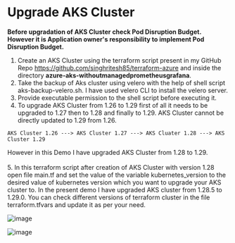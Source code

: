 # Upgrade AKS Cluster 
**Before upgradation of AKS Cluster check Pod Disruption Budget. However it is Application owner's responsibility to implement Pod Disruption Budget.**

1. Create an AKS Cluster using the terraform script present in my GitHub Repo https://github.com/singhritesh85/terraform-azure and inside the directory **azure-aks-withoutmanagedprometheusgrafana**.
2. Take the backup of Aks cluster using velero with the help of shell script aks-backup-velero.sh. I have used velero CLI to install the velero server.
3. Provide executable permission to the shell script before executing it.
4. To upgrade AKS Cluster from 1.26 to 1.29 first of all it needs to be upgraded to 1.27 then to 1.28 and finally to 1.29. AKS Cluster cannot be directly updated to 1.29 from 1.26.
```
AKS Cluster 1.26 ---> AKS Cluster 1.27 ---> AKS Cluater 1.28 ---> AKS Cluster 1.29
```
However in this Demo I have upgraded AKS Cluster from 1.28 to 1.29.
<br> <br/>
5. In this terraform script after creation of AKS Cluster with version 1.28 open file main.tf and set the value of the variable kubernetes_version to the desired value of kubernetes version which you want to upgrade your AKS cluster to. In the present demo I have upgraded AKS cluster from 1.28.5 to 1.29.0. You can check different versions of terraform cluster in the file terraform.tfvars and update it as per your need. 


![image](https://github.com/singhritesh85/terraform-azure/assets/56765895/351f4143-afd5-4f41-b15a-611cdb1512ac)

![image](https://github.com/singhritesh85/terraform-azure/assets/56765895/4cc88b6e-378f-4401-9abf-641ab2d6d23e)

